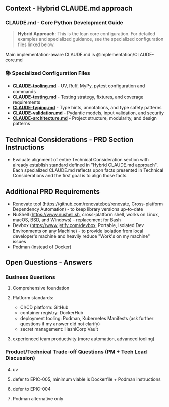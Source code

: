 ## Context - Hybrid CLAUDE.md approach

### CLAUDE.md - Core Python Development Guide

> **Hybrid Approach**: This is the lean core configuration. For detailed examples and specialized guidance, see the specialized configuration files linked below.

Main implementation-aware CLAUDE.md is @implementation/CLAUDE-core.md

### 📚 Specialized Configuration Files
- **[CLAUDE-tooling.md](@implementation/CLAUDE-tooling.md)** - UV, Ruff, MyPy, pytest configuration and commands
- **[CLAUDE-testing.md](@implementation/CLAUDE-testing.md)** - Testing strategy, fixtures, and coverage requirements
- **[CLAUDE-typing.md](@implementation/CLAUDE-typing.md)** - Type hints, annotations, and type safety patterns
- **[CLAUDE-validation.md](@implementation/CLAUDE-validation.md)** - Pydantic models, input validation, and security
- **[CLAUDE-architecture.md](@implementation/CLAUDE-architecture.md)** - Project structure, modularity, and design patterns

## Technical Considerations - PRD Section Instructions

- Evaluate alignment of entire Technical Consideration section with already establish standard defined in "Hybrid CLAUDE.md approach". Each specialized CLAUDE.md reflects upon facts presented in Technical Considerations and the first goal is to align those facts.

## Additional PRD Requirements

- Renovate tool (https://github.com/renovatebot/renovate, Cross-platform Dependency Automation) - to keep library versions up-to-date
- NuShell (https://www.nushell.sh, cross-platform shell, works on Linux, macOS, BSD, and Windows) - replacement for Bash
- Devbox (https://www.jetify.com/devbox, Portable, Isolated Dev Environments on any Machine) - to provide isolation from local developer's machine and heavily reduce "Work's on my machine" issues 
- Podman (instead of Docker)

## Open Questions - Answers

### Business Questions

1. Comprehensive foundation
2. Platform standards:
    - CI/CD platform: GitHub
    - container registry: DockerHub
    - deployment tooling: Podman, Kubernetes Manifests (ask further questions if my answer did not clarify)
    - secret management: HashiCorp Vault

3. experienced team productivity (more automation, advanced tooling)

### Product/Technical Trade-off Questions (PM + Tech Lead Discussion)

4. uv

5. defer to EPIC-005, minimum viable is Dockerfile + Podman instructions

6. defer to EPIC-004

7. Podman alternative only


